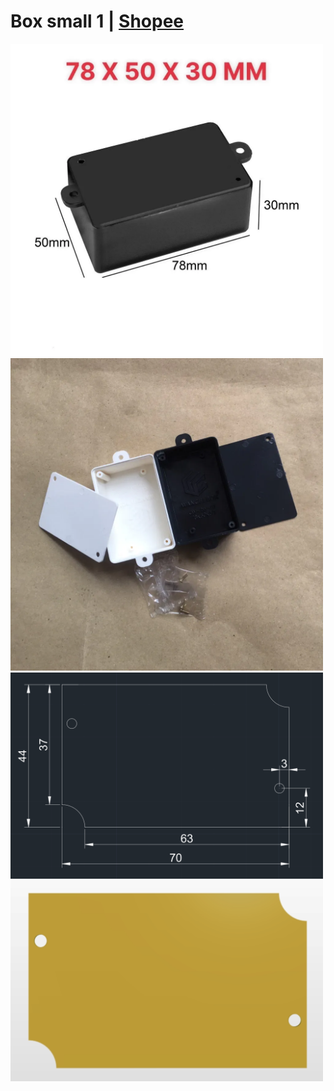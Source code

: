 # Box small 1 | [Shopee](https://shopee.vn/product/458101468/8166789025)

<img src="./img/box-small-1-top.png" width="500px" />

<img src="./img/box-small-1-bottom.png" width="500px" />

<img src="./img/box-small-1-pcb-cad.png" width="500px" />

<img src="./img/box-small-1-pcb.png" width="500px" />